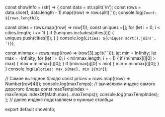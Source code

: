 const showInfo = (str) => {
const data = str.split('\n');
const rows = data.slice(1, data.length - 1).map((row) => row.split(','));
console.log(`Count: ${rows.length}`);


const cities = rows.map((row) => row[1]);
const uniques =[];
for (let i = 0; i < cities.length; i += 1) {
    if (!uniques.includes(cities[i])) {
        uniques.push(cities[i]);
    }
}
console.log(`Cities: ${uniques.sort().join(', ')}`);


const minmax = rows.map((row) => (row[3].split(' ')));
let min = Infinity;
let max = -Infinity;
for (let i = 0; i < minmax.length; i += 1) {
    if (minmax[i][0] > max) {
        max = minmax[i][0];
    }
    if (minmax[i][0] < min) {
        min = minmax[i][0];
    }
}
console.log(`Calories: max ${max}, min ${min}`);


// Самое выгодное блюдо
const prices = rows.map((row) => Number(row[4]));
console.log(maxTemps);
// вычисляем индекс самого дорогого блюда
const maxTempIndex = maxTemps.indexOf(Math.max(...maxTemps));
console.log(maxTempIndex);
};
// далее индекс подставляем в нужные столбцы

export default showInfo;